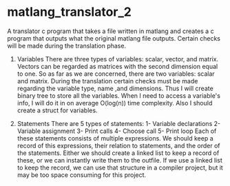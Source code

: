 # matlang_translator_2

A translator c program that takes a file written in matlang 
and creates a c program that outputs what the original 
matlang file outputs. Certain checks will be made during the
translation phase.

1. Variables
There are three types of variables: scalar, vector, and 
matrix. Vectors can be regarded as matrices with the second 
dimension equal to one. So as far as we are concerned, there 
are two variables: scalar and matrix. During the translation 
certain checks must be made regarding the variable type, 
name ,and dimensions. Thus I will create binary tree to 
store all the variables. When I need to access a variable's 
info, I will do it in on average O(log(n)) time complexity. 
Also I should create a struct for variables.

2. Statements
There are 5 types of statements:
1- Variable declarations
2- Variable assignment
3- Print calls
4- Choose call
5- Print loop
Each of these statements consists of multiple expressions. We 
should keep a record of this expressions, their relation to 
statements, and the order of the statements. Either we should 
create a linked list to keep a record of these, or we can 
instantly write them to the outfile. If we use a linked list 
to keep the record, we can use that structure in a compiler 
project, but it may be too space consuming for this project.

